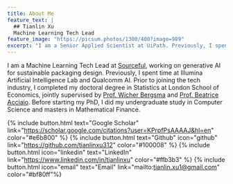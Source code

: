 ```yaml
---
title: About Me
feature_text: |
  ## Tianlin Xu
  Machine Learning Tech Lead 
feature_image: "https://picsum.photos/1300/400?image=989"
excerpt: "I am a Senior Applied Scientist at UiPath. Previously, I spent time at Illumina Artificial Intelligence Lab and Qualcomm AI. Prior to joining the tech industry, I completed my doctoral degree in Statistics at London School of Economics, jointly supervised by [Prof. Wicher Bergsma](https://www.lse.ac.uk/statistics/people/wicher-bergsma) and [Prof. Beatrice Acciaio](http://beatrice-acciaio.net/). Before starting my PhD, I did my undergraduate study in Computer Science and masters in Mathematical Finance. "
---
```


I am a Machine Learning Tech Lead at [Sourceful](https://www.sourceful.com/), working on generative AI for sustainable packaging design. Previously, I spent time at Illumina Artificial Intelligence Lab and Qualcomm AI. Prior to joining the tech industry, I completed my doctoral degree in Statistics at London School of Economics, jointly supervised by [Prof. Wicher Bergsma](https://www.lse.ac.uk/statistics/people/wicher-bergsma) and [Prof. Beatrice Acciaio](http://beatrice-acciaio.net/). Before starting my PhD, I did my undergraduate study in Computer Science and masters in Mathematical Finance. 

{% include button.html text="Google Scholar" link="https://scholar.google.com/citations?user=KPrpfPsAAAAJ&hl=en" color="#e6b800" %} {% include button.html text="Github" icon="github" link="https://github.com/tianlinxu312" color="#100008" %} {% include button.html icon="linkedin" text="LinkedIn" link="https://www.linkedin.com/in/tianlinxu" color="#ffb3b3" %} {% include button.html icon="email" text="Email" link="mailto:tianlin.xu1@gmail.com" color="#bf80ff"%}

<!--- {% include button.html text="Twitter" icon="twitter" link="https://twitter.com/linylinx" color="#0d94e7" %} --->

<!-- # News

01 August 2022 -- I started my new position as a Senior Deep Learning Scientist at Illumina. 

19 May 2022 - I successfully defended my PhD thesis!
 
11 Apr 2022 - Started my internship at Qualcomm AI Research Amsterdam on the topic of generative compression. 

01 Dec 2021 - Our paper [SPATE-GAN: Improved Generative Modeling of Dynamic Spatio-Temporal Patterns with an Autoregressive Embedding Loss](https://arxiv.org/pdf/2109.15044.pdf) was accepted for presentation by AAAI.  

02 Nov 2021 - Our paper [Double Generative Adversarial Networks for Conditional Independence Testing](https://arxiv.org/pdf/2006.02615.pdf) was accepted by JMLR.   -->
